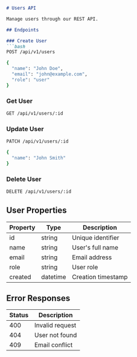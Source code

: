 ```markdown
# Users API

Manage users through our REST API.

## Endpoints

### Create User
```bash
POST /api/v1/users

{
  "name": "John Doe",
  "email": "john@example.com",
  "role": "user"
}
```

### Get User
```bash
GET /api/v1/users/:id
```

### Update User
```bash
PATCH /api/v1/users/:id

{
  "name": "John Smith"
}
```

### Delete User
```bash
DELETE /api/v1/users/:id
```

## User Properties

| Property | Type | Description |
|----------|------|-------------|
| id | string | Unique identifier |
| name | string | User's full name |
| email | string | Email address |
| role | string | User role |
| created | datetime | Creation timestamp |

## Error Responses

| Status | Description |
|--------|-------------|
| 400 | Invalid request |
| 404 | User not found |
| 409 | Email conflict |
```


